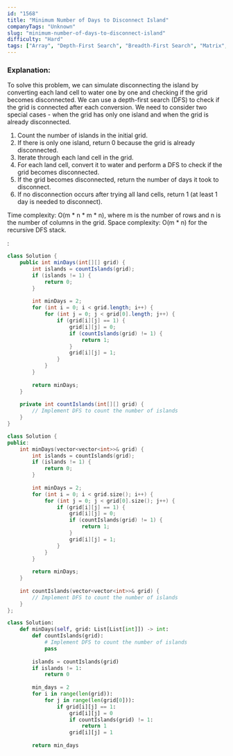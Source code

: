 ```yaml
---
id: "1568"
title: "Minimum Number of Days to Disconnect Island"
companyTags: "Unknown"
slug: "minimum-number-of-days-to-disconnect-island"
difficulty: "Hard"
tags: ["Array", "Depth-First Search", "Breadth-First Search", "Matrix", "Strongly Connected Component"]
---
```


### Explanation:
To solve this problem, we can simulate disconnecting the island by converting each land cell to water one by one and checking if the grid becomes disconnected. We can use a depth-first search (DFS) to check if the grid is connected after each conversion. We need to consider two special cases - when the grid has only one island and when the grid is already disconnected.

1. Count the number of islands in the initial grid.
2. If there is only one island, return 0 because the grid is already disconnected.
3. Iterate through each land cell in the grid.
4. For each land cell, convert it to water and perform a DFS to check if the grid becomes disconnected.
5. If the grid becomes disconnected, return the number of days it took to disconnect.
6. If no disconnection occurs after trying all land cells, return 1 (at least 1 day is needed to disconnect).

Time complexity: O(m * n * m * n), where m is the number of rows and n is the number of columns in the grid.
Space complexity: O(m * n) for the recursive DFS stack.

:

```java
class Solution {
    public int minDays(int[][] grid) {
        int islands = countIslands(grid);
        if (islands != 1) {
            return 0;
        }
        
        int minDays = 2;
        for (int i = 0; i < grid.length; i++) {
            for (int j = 0; j < grid[0].length; j++) {
                if (grid[i][j] == 1) {
                    grid[i][j] = 0;
                    if (countIslands(grid) != 1) {
                        return 1;
                    }
                    grid[i][j] = 1;
                }
            }
        }
        
        return minDays;
    }
    
    private int countIslands(int[][] grid) {
        // Implement DFS to count the number of islands
    }
}
```

```cpp
class Solution {
public:
    int minDays(vector<vector<int>>& grid) {
        int islands = countIslands(grid);
        if (islands != 1) {
            return 0;
        }
        
        int minDays = 2;
        for (int i = 0; i < grid.size(); i++) {
            for (int j = 0; j < grid[0].size(); j++) {
                if (grid[i][j] == 1) {
                    grid[i][j] = 0;
                    if (countIslands(grid) != 1) {
                        return 1;
                    }
                    grid[i][j] = 1;
                }
            }
        }
        
        return minDays;
    }
    
    int countIslands(vector<vector<int>>& grid) {
        // Implement DFS to count the number of islands
    }
};
```

```python
class Solution:
    def minDays(self, grid: List[List[int]]) -> int:
        def countIslands(grid):
            # Implement DFS to count the number of islands
            pass
        
        islands = countIslands(grid)
        if islands != 1:
            return 0
        
        min_days = 2
        for i in range(len(grid)):
            for j in range(len(grid[0])):
                if grid[i][j] == 1:
                    grid[i][j] = 0
                    if countIslands(grid) != 1:
                        return 1
                    grid[i][j] = 1
        
        return min_days
```
